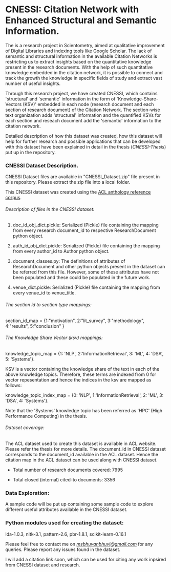 # CNESSI: Citation Network with Enhanced Structural and Semantic Information.

The is a research project in Scientometry, aimed at qualitative improvement of Digital Libraries and indexing tools like Google Scholar. The lack of semantic and structural information in the available Citation Networks is restricting us to extract insights based on the quantitative knowledge present in the research documents. With the help of such quantitative knowledge embedded in the citation network, it is possible to connect and track the growth the knowledge in specific fields of study and extract vast number of useful insights.

Through this research project, we have created CNESSI, which contains 'structural' and 'semantic' information in the form of 'Knowledge-Share-Vectors (KSV)' embedded in each node (research document and each section of research document) of the Citation Network. The section-wise text organization adds 'structural' information and the quantified KSVs for each section and reseach document add the 'semantic' information to the citation network.

Detailed description of how this dataset was created, how this dataset will help for further research and possible applications that can be developed with this dataset have been explained in detail in the thesis (*CNESSI-Thesis*) put up in the repository.

### CNESSI Dataset Description.
CNESSI Dataset files are available in "CNESSI_Dataset.zip" file present in this repository. Please extract the zip file into a local folder.

This CNESSI dataset was created using the [ACL anthology reference corpus](https://aclanthology.info/papers/L08-1005/l08-1005).

###### Description of files in the CNESSI dataset:
1. doc_id_obj_dict.pickle: Serialized (Pickle) file containing the mapping from every research document_id to respective ResearchDocument python object. 

2. auth_id_obj_dict.pickle: Serialized (Pickle) file containing the mapping from every author_id to Author python object.

3. document_classes.py: The definitions of attributes of ResearchDocument and other python objects present in the dataset can be referred from this file. However, some of these attributes have not been populated and these could be populated in the future work.

4. venue_dict.pickle: Serialized (Pickle) file containing the mapping from every venue_id to venue_title.

###### The section id to section type mappings:
section_id_map = {1:"motivation", 2:"lit_survey", 3:"methodology", 4:"results", 5:"conclusion" }

###### The Knowledge Share Vector (ksv) mappings:
knowledge_topic_map = {1: 'NLP', 2:'InformationRetrieval', 3: 'ML', 4: 'DSA', 5: 'Systems'}.

KSV is a vector containing the knowledge share of the text in each of the above knowledge topics. Therefore, these terms are indexed from 0 for vector repesentation and hence the indices in the ksv are mapped as follows:

knowledge_topic_index_map = {0: 'NLP', 1:'InformationRetrieval', 2: 'ML', 3: 'DSA', 4: 'Systems'}.

Note that the 'Systems' knowledge topic has been referred as 'HPC' (High Performance Computing) in the thesis.

###### Dataset coverage:
The ACL dataset used to create this dataset is available in ACL website. Please refer the thesis for more details.
The document_id in CNESSI dataset corresponds to the document_id available in the ACL dataset. Hence the citation map in the ACL dataset can be used along with CNESSI dataset.

* Total number of research documents covered: 7995

* Total closed (internal) cited-to documents: 3356

### Data Exploration:
A sample code will be put up containing some sample code to explore different useful attributes available in the CNESSI dataset.

### Python modules used for creating the dataset:
lda-1.0.3, nltk-3.1, pattern-2.6, pbr-1.8.1, scikit-learn-0.16.1


Please feel free to contact me on *msbhuvanbhuvi@gmail.com* for any queries. Please report any issues found in the dataset.

I will add a citation link soon, which can be used for citing any work inpsired from CNESSI dataset and research.
